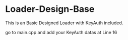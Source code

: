 # Loader-Design-Base
This is an Basic Designed Loader with KeyAuth included.

go to main.cpp and add your KeyAuth datas at Line 16
